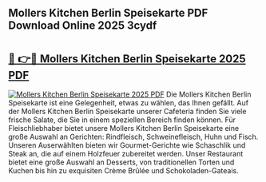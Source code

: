 ## Mollers Kitchen Berlin Speisekarte PDF Download Online 2025 3cydf

# <h2><a href="http://gcb12n3.nevu.top/?p=Mollers+Kitchen+Berlin+Speisekarte">🔗 👉🔴 Mollers Kitchen Berlin Speisekarte 2025 PDF</a></h2>

[![Mollers Kitchen Berlin Speisekarte 2025 PDF](https://i.imgur.com/dBaPXMq.png)](http://gcb12n3.nevu.top/?p=Mollers+Kitchen+Berlin+Speisekarte)
Die Mollers Kitchen Berlin Speisekarte ist eine Gelegenheit, etwas zu wählen, das Ihnen gefällt. Auf der Mollers Kitchen Berlin Speisekarte unserer Cafeteria finden Sie viele frische Salate, die Sie in einem speziellen Bereich finden können. Für Fleischliebhaber bietet unsere Mollers Kitchen Berlin Speisekarte eine große Auswahl an Gerichten: Rindfleisch, Schweinefleisch, Huhn und Fisch. Unseren Auserwählten bieten wir Gourmet-Gerichte wie Schaschlik und Steak an, die auf einem Holzfeuer zubereitet werden. Unser Restaurant bietet eine große Auswahl an Desserts, von traditionellen Torten und Kuchen bis hin zu exquisiten Crème Brûlée und Schokoladen-Gateais.
